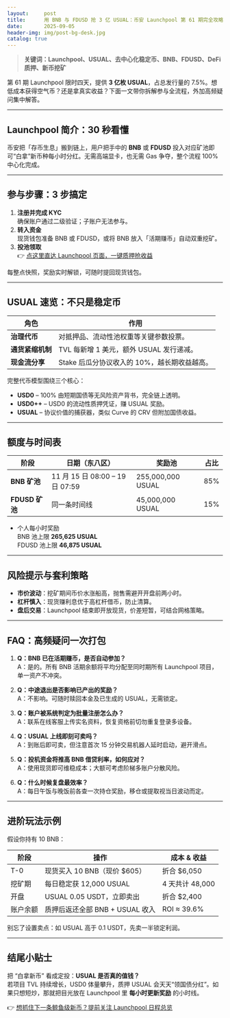 ```yaml
---
layout:     post
title:      用 BNB 与 FDUSD 抢 3 亿 USUAL：币安 Launchpool 第 61 期完全攻略
date:       2025-09-05
header-img: img/post-bg-desk.jpg
catalog: true
---
```


> **关键词：Launchpool、USUAL、去中心化稳定币、BNB、FDUSD、DeFi 质押、新币挖矿**

第 61 期 Launchpool 限时四天，提供 **3 亿枚 USUAL**，占总发行量的 7.5%。想低成本获得空气币？还是拿真实收益？下面一文带你拆解参与全流程，外加高频疑问集中解答。

---

## Launchpool 简介：30 秒看懂

币安把「存币生息」搬到链上，用户把手中的 **BNB** 或 **FDUSD** 投入对应矿池即可“白拿”新币种每小时分红。无需高端显卡，也无需 Gas 争夺，整个流程 100% 中心化完成。

---

## 参与步骤：3 步搞定

1. **注册并完成 KYC**  
   确保账户通过二级验证；子账户无法参与。
2. **转入资金**  
   现货钱包准备 BNB 或 FDUSD，或将 BNB 放入「活期赚币」自动双重挖矿。
3. **投池领取**  
   👉 [点这里直达 Launchpool 页面，一键质押抢收益](https://okxdog.com/)

每整点快照，奖励实时解锁，可随时提回现货钱包。

---

## USUAL 速览：不只是稳定币

| 角色 | 作用 |
|---|---|
| **治理代币** | 对抵押品、流动性池权重等关键参数投票。 |
| **通货紧缩机制** | TVL 每新增 1 美元，额外 USUAL 发行递减。 |
| **现金流分享** | Stake 后瓜分协议收入的 10%，越长期收益越高。 |

完整代币模型围绕三个核心：

- **USD0** – 100% 由短期国债等无风险资产背书，完全链上透明。
- **USD0++** – USD0 的流动性质押凭证，赚 USUAL 奖励。
- **USUAL** – 协议价值的捕获器，类似 Curve 的 CRV 但附加国债收益。

---

## 额度与时间表

| 阶段 | 日期（东八区） | 奖励池 | 占比 |
|---|---|---|---|
| **BNB 矿池** | 11 月 15 日 08:00 – 19 日 07:59 | 255,000,000 USUAL | 85% |
| **FDUSD 矿池** | 同一条时间线 | 45,000,000 USUAL | 15% |

- 个人每小时奖励  
  BNB 池上限 **265,625 USUAL**  
  FDUSD 池上限 **46,875 USUAL**

---
## 风险提示与套利策略

- **市价波动**：挖矿期间币价水涨船高，抛售需避开开盘前两小时。  
- **杠杆慎入**：现货赚利息优于高杠杆借币，防止清算。  
- **盘后交易**：Launchpool 结束即开放现货，价差短暂，可结合网格策略。

---

## FAQ：高频疑问一次打包

1. **Q：BNB 已在活期赚币，是否自动参加？**  
   A：是的。所有 BNB 活期余额将平均分配至同时期所有 Launchpool 项目，单一资产不冲突。

2. **Q：中途退出是否影响已产出的奖励？**  
   A：不影响。可随时赎回本金及已生成的 USUAL，无需锁定。

3. **Q：账户被系统判定为批量注册怎么办？**  
   A：联系在线客服上传实名资料，恢复资格前切勿重复登录多设备。

4. **Q：USUAL 上线即刻可卖吗？**  
   A：到账后即可卖，但注意首次 15 分钟交易机器人延时启动，避开滑点。

5. **Q：投机资金将推高 BNB 借贷利率，如何应对？**  
   A：使用现货即可维稳成本；大额可考虑阶梯多账户分散风险。

6. **Q：什么时候复盘最效率？**  
   A：每日午饭与晚饭前各查一次持仓奖励，移仓或提取视当日波动而定。

---

## 进阶玩法示例

假设你持有 10 BNB：

| 阶段 | 操作 | 成本 & 收益 |
|---|---|---|
| T-0 | 现货买入 10 BNB（现价 $605） | 折合 $6,050 |
| 挖矿期 | 每日稳定获 12,000 USUAL | 4 天共计 48,000 |
| 开盘 | USUAL 0.05 USDT，立即卖出 | 折合 $2,400 |
| 账户余额 | 质押后返还全部 BNB + USUAL 收入 | ROI ≈ 39.6% |

别忘了设置卖点：如 USUAL 高于 0.1 USDT，先卖一半锁定利润。

---

## 结尾小贴士

把 “白拿新币” 看成定投：**USUAL 是否真的值钱？**  
若项目 TVL 持续增长，USD0 体量攀升，质押 USUAL 会天天“领国债分红”。如果只想短炒，那就把目光放在 Launchpool 里 **每小时更新奖励** 的小时线。  

👉 [想抓住下一条鲸鱼级新币？提前关注 Launchpool 日程总览](https://okxdog.com/)